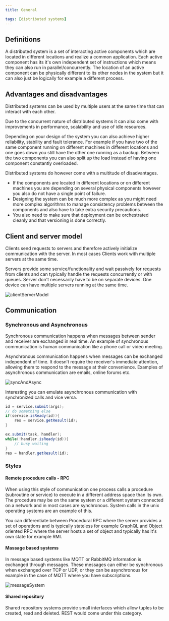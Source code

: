 ```yaml
---
title: General

tags: [distributed systems]
---
```


## Definitions

A distributed system is a set of interacting active components which are located in different locations and realize a common application. Each active component has its it's own independent set of instructions which means they can also run in parallel/concurrently. The location of an active component can be physically different to its other nodes in the system but it can also just be logically for example a different process.

## Advantages and disadvantages

Distributed systems can be used by multiple users at the same time that can interact with each other.

Due to the concurrent nature of distributed systems it can also come with improvements in performance, scalability and use of idle resources.

Depending on your design of the system you can also achieve higher reliability, stability and fault tolerance. For example if you have two of the same component running on different machines in different locations and one goes down you still have the other one running as a backup. Between the two components you can also split up the load instead of having one component constantly overloaded.

Distributed systems do however come with a multitude of disadvantages.

- If the components are located in different locations or on different machines you are depending on several physical components however you also do not have a single point of failure.
- Designing the system can be much more complex as you might need more complex algorithms to manage consistency problems between the components and also have to take extra security precautions.
- You also need to make sure that deployment can be orchestrated cleanly and that versioning is done correctly.

## Client and server model

Clients send requests to servers and therefore actively initialize communication with the server. In most cases Clients work with multiple servers at the same time.

Servers provide some service/functionality and wait passively for requests from clients and can typically handle the requests concurrently or with queues. Server don't necessarily have to be on separate devices. One device can have multiple servers running at the same time.

![clientServerModel](/img/programming/clientServerModel.png)

## Communication

### Synchronous and Asynchronous

Synchronous communication happens when messages between sender and receiver are exchanged in real time. An example of synchronous communication is human communication like a phone call or video meeting.

Asynchronous communication happens when messages can be exchanged independent of time. It doesn’t require the receiver's immediate attention, allowing them to respond to the message at their convenience. Examples of asynchronous communication are emails, online forums etc.

![syncAndAsync](/img/programming/syncAndAsync.png)

Interesting you can emulate asynchronous communication with synchronized calls and vice versa.

```java title="Emulation of async call"
id = service.submit(args);
// do something else
if(service.isReady(id)){
    res = service.getResult(id);
}
```

```java title="Emulation of sync call"
ex.submit(task, handler);
while(!handler.isReady(id)){
    // busy waiting
}
res = handler.getResult(id);
```

### Styles

#### Remote procedure calls - RPC

When using this style of communication one process calls a procedure (subroutine or service) to execute in a different address space than its own. The procedure may be on the same system or a different system connected on a network and in most cases are synchronous. System calls in the unix operating systems are an example of this.

You can differentiate between Procedural RPC where the server provides a set of operations and is typically stateless for example GraphQL and Object oriented RPC where the server hosts a set of object and typically has it's own state for example RMI.

#### Massage based systems

In message based systems like MQTT or RabbitMQ information is exchanged through messages. These messages can either be synchronous when exchanged over TCP or UDP, or they can be asynchronous for example in the case of MQTT where you have subscriptions.

![messageSystem](/img/programming/messageSystem.png)

#### Shared repository

Shared repository systems provide small interfaces which allow tuples to be created, read and deleted. REST would come under this category.
